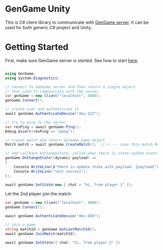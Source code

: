 # GenGame Unity

This is C# client library to communicate with [GenGame server](https://github.com/f4th4n/gen_game). It can be used for both generic C# project and Unity.

# Getting Started

First, make sure GenGame server is started. See how to start [here](https://github.com/f4th4n/gen_game#getting-started).

```cs

using GenGame;
using System.Diagnostics;

// connect to GenGame server and then return a single object
// that used to communicate with the server
var genGame = new Client("localhost", 4000);
genGame.Connect();

// create user and authenticate it
await genGame.AuthenticateDevice("dev-123");

// try to ping to the server
var resPing = await genGame.Ping();
Debug.Assert(resPing == "pong");

// create match and return GenGame.Game object
Match match = await genGame.CreateMatch();  // <---- save this match.MatchId somewhere so you can let other player join this game

// add callback OnChangeState, called when there is state update event
genGame.OnChangeState((dynamic payload) =>
{
    Console.WriteLine($"there is update state with payload: {payload["chat"]}");
    Console.WriteLine("test success");
});

await genGame.SetState(new { chat = "hi, from player 1" });
```

Let the 2nd player join the match:

```cs
var genGame = new Client("localhost", 4000);
genGame.Connect();

await genGame.AuthenticateDevice("dev-456");

// join a game
string matchId = genGame.GetLastMatchId();
await genGame.JoinMatch(matchId);

await genGame.SetState({ chat: "hi, from player 2" })

```
